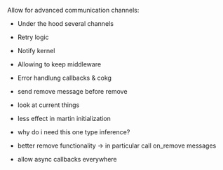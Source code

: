 Allow for advanced communication channels:

-   Under the hood several channels
-   Retry logic
-   Notify kernel
-   Allowing to keep middleware
-   Error handlung callbacks & cokg

-   send remove message before remove
-   look at current things
-   less effect in martin initialization
-   why do i need this one type inference?
-   better remove functionality -> in particular call on_remove messages
-   allow async callbacks everywhere

